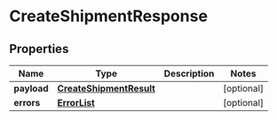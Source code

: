 # CreateShipmentResponse

## Properties
Name | Type | Description | Notes
------------ | ------------- | ------------- | -------------
**payload** | [**CreateShipmentResult**](CreateShipmentResult.md) |  |  [optional]
**errors** | [**ErrorList**](ErrorList.md) |  |  [optional]
